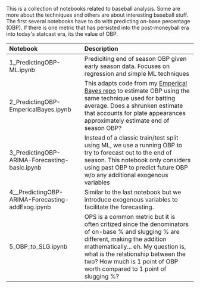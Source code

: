 This is a collection of notebooks related to baseball analysis. Some are more about the techniques and others are about interesting baseball stuff. The first several notebooks have to do with predicting on-base percentage (OBP). If there is one metric that has persisted into the post-moneyball era into today's statcast era, its the value of OBP. 

| Notebook | Description |
| :---     | :---        |
| 1_PredictingOBP-ML.ipynb| Prediciting end of season OBP given early season data. Focuses on regression and simple ML techniques |
| 2_PredictingOBP-EmpericalBayes.ipynb | This adapts code from my [Emperical Bayes repo](https://github.com/jabrantley/EmpericalBayes-Baseball) to estimate OBP using the same technique used for batting average. Does a shrunken estimate that accounts for plate appearances approximately estimate end of season OBP?|
| 3_PredictingOBP-ARIMA-Forecasting-basic.ipynb | Instead of a classic train/test split using ML, we use a running OBP to try to forecast out to the end of season. This notebook only considers using past OBP to predict future OBP w/o any additional exogenous variables | 
| 4__PredictingOBP-ARIMA-Forecasting-addExog.ipynb | Similar to the last notebook but we introduce exogenous variables to facilitate the forecasting. | 
| 5_OBP_to_SLG.ipynb | OPS is a common metric but it is often critized since the denominators of on-base % and slugging % are different, making the addition mathematically... eh. My question is, what is the relationship between the two? How much is 1 point of OBP worth compared to 1 point of slugging %?
